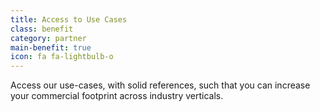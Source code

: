 ```yaml
---
title: Access to Use Cases
class: benefit
category: partner
main-benefit: true
icon: fa fa-lightbulb-o
---
```


Access our use-cases, with solid references, such that you can increase your commercial footprint across industry verticals.
